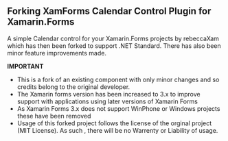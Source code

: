 ## Forking XamForms Calendar Control Plugin for Xamarin.Forms

A simple Calendar control for your Xamarin.Forms projects by rebeccaXam which has then been forked to support .NET Standard. There has also been minor feature improvements made.

**IMPORTANT** 
- This is a fork of an existing component with only minor changes and so credits belong to the original developer.
- The Xamarin forms version has been increased to 3.x to improve support with applications using later versions of Xamarin Forms
- As Xamarin Forms 3.x does not support WinPhone or Windows projects these have been removed 
- Usage of this forked project follows the license of the orginal project (MIT License). As such , there will be no Warrenty or Liability of usage.
